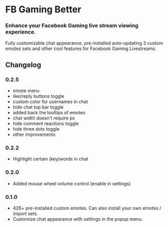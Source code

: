 # FB Gaming Better

### Enhance your Facebook Gaming live stream viewing experience.

Fully customizable chat appearance, pre-installed auto-updating 3 custom emotes sets and other cool features for Facebook Gaming Livestreams.

## Changelog

### 0.2.5
- emote menu
- like/reply buttons toggle
- custom color for usernames in chat
- hide chat top bar toggle
- added back the tooltips of emotes 
- chat width doesn't require px
- hide comment reactions toggle
- hide three dots toggle
- other improvements

### 0.2.2
- Highlight certain (key)words in chat

### 0.2.0
- Added mouse wheel volume control (enable in settings)

### 0.1.0
- 426+ pre-installed custom emotes. Can also install your own emotes / import sets.
- Customize chat appearance with settings in the popup menu.
